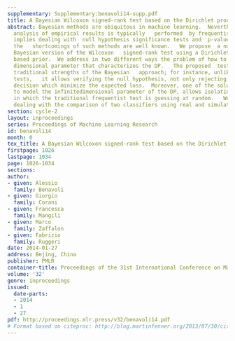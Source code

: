 ```yaml
---
supplementary: Supplementary:benavoli14-supp.pdf
title: A Bayesian Wilcoxon signed-rank test based on the Dirichlet process
abstract: Bayesian methods are ubiquitous in machine learning.  Nevertheless, the
  analysis of empirical results is typically   performed  by frequentist tests. This
  implies dealing with  null hypothesis significance tests and  p-values, even though
  the   shortcomings of such methods are well known.   We propose  a nonparametric
  Bayesian version of the Wilcoxon   signed-rank test using a Dirichlet process (DP)
  based prior.  We address in two different ways the problem of how to choose  the   infinite
  dimensional parameter that characterizes the DP.   The proposed  test has all the
  traditional strengths of the Bayesian   approach; for instance, unlike the frequentist
  tests,   it allows verifying the null hypothesis, not only rejecting it, and   taking
  decision which minimize the expected loss.  Moreover, one of the solutions proposed
  to model the infinitedimensional parameter of the DP, allows isolating instances
  in which the traditional frequentist test is guessing at random.   We show results
  dealing with the comparison of two classifiers using real and simulated data.
section: cycle-2
layout: inproceedings
series: Proceedings of Machine Learning Research
id: benavoli14
month: 0
tex_title: A Bayesian Wilcoxon signed-rank test based on the Dirichlet process
firstpage: 1026
lastpage: 1034
page: 1026-1034
sections: 
author:
- given: Alessio
  family: Benavoli
- given: Giorgio
  family: Corani
- given: Francesca
  family: Mangili
- given: Marco
  family: Zaffalon
- given: Fabrizio
  family: Ruggeri
date: 2014-01-27
address: Bejing, China
publisher: PMLR
container-title: Proceedings of the 31st International Conference on Machine Learning
volume: '32'
genre: inproceedings
issued:
  date-parts:
  - 2014
  - 1
  - 27
pdf: http://proceedings.mlr.press/v32/benavoli14.pdf
# Format based on citeproc: http://blog.martinfenner.org/2013/07/30/citeproc-yaml-for-bibliographies/
---
```


